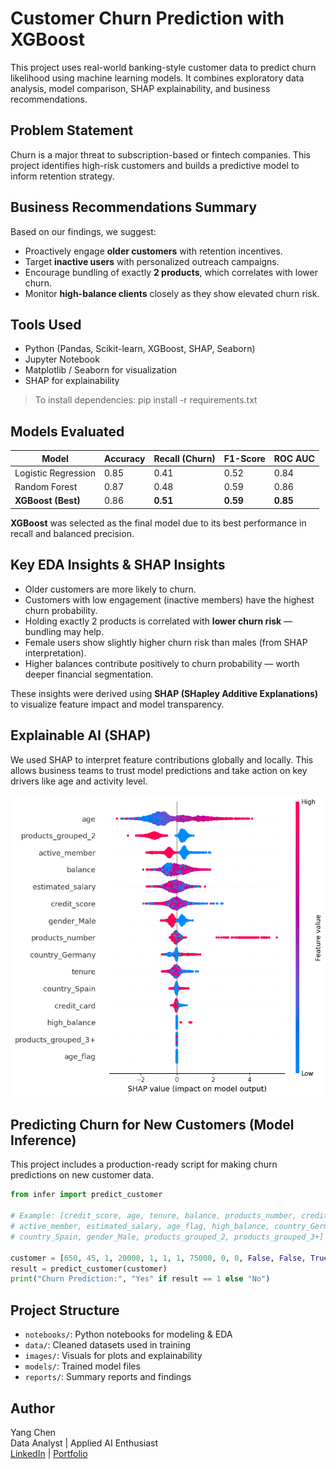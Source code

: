 #  Customer Churn Prediction with XGBoost

This project uses real-world banking-style customer data to predict churn likelihood using machine learning models. It combines exploratory data analysis, model comparison, SHAP explainability, and business recommendations.

##  Problem Statement

Churn is a major threat to subscription-based or fintech companies. This project identifies high-risk customers and builds a predictive model to inform retention strategy.

##  Business Recommendations Summary

Based on our findings, we suggest:

- Proactively engage **older customers** with retention incentives.
- Target **inactive users** with personalized outreach campaigns.
- Encourage bundling of exactly **2 products**, which correlates with lower churn.
- Monitor **high-balance clients** closely as they show elevated churn risk.


##  Tools Used

- Python (Pandas, Scikit-learn, XGBoost, SHAP, Seaborn)
- Jupyter Notebook
- Matplotlib / Seaborn for visualization
- SHAP for explainability

> To install dependencies:
pip install -r requirements.txt

##  Models Evaluated

| Model | Accuracy | Recall (Churn) | F1-Score | ROC AUC |
|-|-|-|-|-|
| Logistic Regression| 0.85 | 0.41 | 0.52 | 0.84 |
| Random Forest | 0.87 | 0.48 | 0.59 | 0.86 |
| **XGBoost (Best)** | 0.86 | **0.51** | **0.59** | **0.85**|

 **XGBoost** was selected as the final model due to its best performance in recall and balanced precision.

##  Key EDA Insights & SHAP Insights

- Older customers are more likely to churn.
- Customers with low engagement (inactive members) have the highest churn probability.
- Holding exactly 2 products is correlated with **lower churn risk** — bundling may help.
- Female users show slightly higher churn risk than males (from SHAP interpretation).
- Higher balances contribute positively to churn probability — worth deeper financial segmentation.

These insights were derived using **SHAP (SHapley Additive Explanations)** to visualize feature impact and model transparency.


##  Explainable AI (SHAP)

We used SHAP to interpret feature contributions globally and locally. This allows business teams to trust model predictions and take action on key drivers like age and activity level.

![SHAP Summary](images/shap_summary.png)

##  Predicting Churn for New Customers (Model Inference)

This project includes a production-ready script for making churn predictions on new customer data.

```python
from infer import predict_customer

# Example: [credit_score, age, tenure, balance, products_number, credit_card,
# active_member, estimated_salary, age_flag, high_balance, country_Germany,
# country_Spain, gender_Male, products_grouped_2, products_grouped_3+]

customer = [650, 45, 1, 20000, 1, 1, 1, 75000, 0, 0, False, False, True, False, False]
result = predict_customer(customer)
print("Churn Prediction:", "Yes" if result == 1 else "No")
```

##  Project Structure

- `notebooks/`: Python notebooks for modeling & EDA
- `data/`: Cleaned datasets used in training
- `images/`: Visuals for plots and explainability
- `models/`: Trained model files
- `reports/`: Summary reports and findings

##  Author

Yang Chen  
Data Analyst | Applied AI Enthusiast  
[LinkedIn](https://www.linkedin.com/in/yang-chen-34a6401a1/) | [Portfolio](#)
